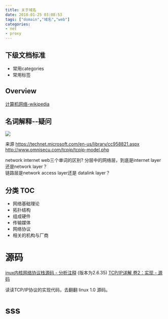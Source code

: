 ```yaml
---
title: 关于域名
date: 2018-01-25 03:08:53
tags: ["domain","域名","web"]
categories:
- net
- proxy
---
```




## 下级文档标准
- 常用categories
- 常用标签

## Overview
[计算机网络-wikipedia](https://zh.wikipedia.org/wiki/%E8%AE%A1%E7%AE%97%E6%9C%BA%E7%BD%91%E7%BB%9C)



## 名词解释--疑问


<image src="https://i-technet.sec.s-msft.com/dynimg/IC213263.gif">

来源 https://technet.microsoft.com/en-us/library/cc958821.aspx
http://www.omnisecu.com/tcpip/tcpip-model.php

network internet web三个单词的区别?
分层中的网络层，到底是internet layer还是network layer？  
链路层是network access layer还是 datalink layer？




## 分类 TOC
- 网络基础理论
- 拓扑结构
- 组成硬件
- 传输媒体
- 网络协议
- 相关的机构与厂商


# 源码

[inux内核网络协议栈源码 - 分析注释](https://github.com/y123456yz/Reading-and-comprehense-linux-Kernel-network-protocol-stack) (版本为2.6.35)
[TCP/IP详解 卷2：实现 - 源码]()

读读TCP/IP协议的实现代码，去翻翻 linux 1.0 源码。




# sss
